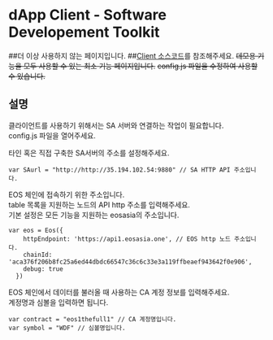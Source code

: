 dApp Client - Software Developement Toolkit
======
##더 이상 사용하지 않는 페이지입니다.
##[Client 소스코드](https://github.com/humblefirm/eos-wonderful/tree/master/Client2)를 참조해주세요.
~~데모용 기능을 모두 사용할 수 있는 최소 기능 페이지입니다.~~
~~config.js 파일을 수정하여 사용할 수 있습니다.~~


## 설명

클라이언트를 사용하기 위해서는 SA 서버와 연결하는 작업이 필요합니다.  
config.js 파일을 열어주세요.



타인 혹은 직접 구축한 SA서버의 주소를 설정해주세요.
```
var SAurl = "http://http://35.194.102.54:9880" // SA HTTP API 주소입니다.
```



EOS 체인에 접속하기 위한 주소입니다.   
table 목록을 지원하는 노드의 API http 주소를 입력해주세요.  
기본 설정은 모든 기능을 지원하는 eosasia의 주소입니다.
```
var eos = Eos({
    httpEndpoint: 'https://api1.eosasia.one', // EOS http 노드 주소입니다.
    chainId: 'aca376f206b8fc25a6ed44dbdc66547c36c6c33e3a119ffbeaef943642f0e906',
    debug: true
  })
```



EOS 체인에서 데이터를 불러올 때 사용하는 CA 계정 정보를 입력해주세요.  
계정명과 심볼을 입력하면 됩니다.
```
var contract = "eos1thefull1" // CA 계정명입니다.
var symbol = "WDF" // 심볼명입니다.
```

